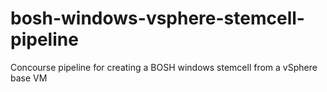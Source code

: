 # bosh-windows-vsphere-stemcell-pipeline
Concourse pipeline for creating a BOSH windows stemcell from a vSphere base VM

